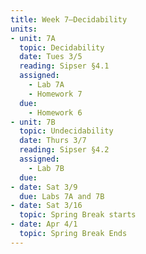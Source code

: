 ```yaml
---
title: Week 7—Decidability
units:
- unit: 7A
  topic: Decidability
  date: Tues 3/5
  reading: Sipser §4.1
  assigned: 
    - Lab 7A
    - Homework 7
  due:
    - Homework 6
- unit: 7B
  topic: Undecidability
  date: Thurs 3/7
  reading: Sipser §4.2
  assigned: 
    - Lab 7B
  due: 
- date: Sat 3/9
  due: Labs 7A and 7B
- date: Sat 3/16
  topic: Spring Break starts
- date: Apr 4/1
  topic: Spring Break Ends
---
```

